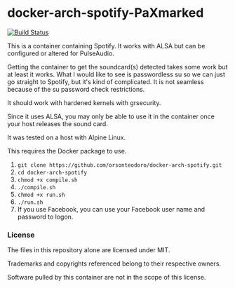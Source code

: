 # docker-arch-spotify-PaXmarked

[![Build Status](https://travis-ci.org/orsonteodoro/docker-arch-spotify-PaXmarked.svg?branch=master)](https://travis-ci.org/orsonteodoro/docker-arch-spotify-PaXmarked)

This is a container containing Spotify.  It works with ALSA but can be configured or altered for PulseAudio.

Getting the container to get the soundcard(s) detected takes some work but at least it works.  What I would like to see is passwordless su so we can just go straight to Spotify, but it's kind of complicated.  It is not seamless because of the su password check restrictions.

It should work with hardened kernels with grsecurity.

Since it uses ALSA, you may only be able to use it in the container once your host releases the sound card.

It was tested on a host with Alpine Linux.

This requires the Docker package to use.

1. `git clone https://github.com/orsonteodoro/docker-arch-spotify.git`
2. `cd docker-arch-spotify`
3. `chmod +x compile.sh`
4. `./compile.sh`
5. `chmod +x run.sh`
6. `./run.sh`
7.  If you use Facebook, you can use your Facebook user name and password to logon.

### License

The files in this repository alone are licensed under MIT.

Trademarks and copyrights referenced belong to their respective owners.

Software pulled by this container are not in the scope of this license.
